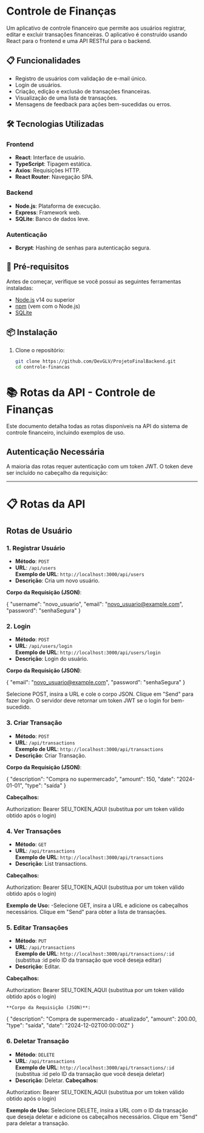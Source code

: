 # Controle de Finanças

Um aplicativo de controle financeiro que permite aos usuários registrar, editar e excluir transações financeiras. O aplicativo é construído usando React para o frontend e uma API RESTful para o backend.

## 📋 Funcionalidades

- Registro de usuários com validação de e-mail único.
- Login de usuários.
- Criação, edição e exclusão de transações financeiras.
- Visualização de uma lista de transações.
- Mensagens de feedback para ações bem-sucedidas ou erros.

## 🛠️ Tecnologias Utilizadas

### **Frontend**
- **React**: Interface de usuário.
- **TypeScript**: Tipagem estática.
- **Axios**: Requisições HTTP.
- **React Router**: Navegação SPA.

### **Backend**
- **Node.js**: Plataforma de execução.
- **Express**: Framework web.
- **SQLite**: Banco de dados leve.

### **Autenticação**
- **Bcrypt**: Hashing de senhas para autenticação segura.

## 🚀 Pré-requisitos

Antes de começar, verifique se você possui as seguintes ferramentas instaladas:

- [Node.js](https://nodejs.org/) v14 ou superior
- [npm](https://www.npmjs.com/) (vem com o Node.js)
- [SQLite](https://www.sqlite.org/index.html)

## 📦 Instalação

1. Clone o repositório:
   ```bash
   git clone https://github.com/DevGLV/ProjetoFinalBackend.git
   cd controle-financas

# 📚 Rotas da API - Controle de Finanças

Este documento detalha todas as rotas disponíveis na API do sistema de controle financeiro, incluindo exemplos de uso.

## **Autenticação Necessária**

A maioria das rotas requer autenticação com um token JWT. O token deve ser incluído no cabeçalho da requisição:

---

# 📋 Rotas da API

## **Rotas de Usuário**

### 1. Registrar Usuário

- **Método**: `POST`  
- **URL**: `/api/users`  
  **Exemplo de URL**: `http://localhost:3000/api/users`  
- **Descrição**: Cria um novo usuário.

**Corpo da Requisição (JSON)**:

{
  "username": "novo_usuario",
  "email": "novo_usuario@example.com",
  "password": "senhaSegura"
}

### 2. Login

- **Método**: `POST`  
- **URL**: `/api/users/login`  
  **Exemplo de URL**: `http://localhost:3000/api/users/login`  
- **Descrição**: Login do usuário.

**Corpo da Requisição (JSON)**:

{
  "email": "novo_usuario@example.com",
  "password": "senhaSegura"
}

Selecione POST, insira a URL e cole o corpo JSON. Clique em "Send" para fazer login. O servidor deve retornar um token JWT se o login for bem-sucedido.

### 3. Criar Transação

- **Método**: `POST`  
- **URL**: `/api/transactions`  
  **Exemplo de URL**: `http://localhost:3000/api/transactions`  
- **Descrição**: Criar Transação.

**Corpo da Requisição (JSON)**:

{
  "description": "Compra no supermercado",
  "amount": 150,
  "date": "2024-01-01",
  "type": "saída"
}

**Cabeçalhos:**

Authorization: Bearer SEU_TOKEN_AQUI (substitua por um token válido obtido após o login)

### 4. Ver Transações

- **Método**: `GET`  
- **URL**: `/api/transactions`  
  **Exemplo de URL**: `http://localhost:3000/api/transactions`  
- **Descrição**: List transactions.

**Cabeçalhos:**

Authorization: Bearer SEU_TOKEN_AQUI (substitua por um token válido obtido após o login)

**Exemplo de Uso:**
-Selecione GET, insira a URL e adicione os cabeçalhos necessários. Clique em "Send" para obter a lista de transações.

### 5. Editar Transações

- **Método**: `PUT`  
- **URL**: `/api/transactions`  
  **Exemplo de URL**: `http://localhost:3000/api/transactions/:id` (substitua :id pelo ID da transação que você deseja editar)
- **Descrição**: Editar.

**Cabeçalhos:**

Authorization: Bearer SEU_TOKEN_AQUI (substitua por um token válido obtido após o login)

    **Corpo da Requisição (JSON)**:
{
  "description": "Compra de supermercado - atualizado",
  "amount": 200.00,
  "type": "saída",
  "date": "2024-12-02T00:00:00Z"
}
### 6. Deletar Transação

- **Método**: `DELETE`  
- **URL**: `/api/transactions`  
  **Exemplo de URL**: `http://localhost:3000/api/transactions/:id` (substitua :id pelo ID da transação que você deseja deletar)
- **Descrição**: Deletar.
 **Cabeçalhos:**

Authorization: Bearer SEU_TOKEN_AQUI (substitua por um token válido obtido após o login)

   **Exemplo de Uso:**
      Selecione DELETE, insira a URL com o ID da transação que deseja deletar e adicione os cabeçalhos necessários. Clique em "Send" para deletar a transação.

